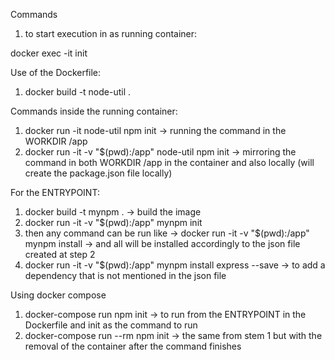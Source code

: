 Commands

1. to start execution in as running container:

docker exec -it  <name of the container> init

Use of the Dockerfile:

1. docker build -t node-util .

Commands inside the running container:

1. docker run -it node-util npm init -> running the command in the WORKDIR /app
2. docker run -it -v "$(pwd):/app" node-util npm init -> mirroring the command in both WORKDIR /app in the container and also locally (will create the package.json file locally)

For the ENTRYPOINT:

1. docker build -t mynpm . -> build the image
2. docker run -it -v "$(pwd):/app" mynpm init 
3. then any command can be run like -> docker run -it -v "$(pwd):/app" mynpm install -> and all will be installed accordingly to the json file created at step 2
4. docker run -it -v "$(pwd):/app" mynpm install express --save -> to add a dependency that is not mentioned in the json file

Using docker compose

1. docker-compose run npm init -> to run from the ENTRYPOINT in the Dockerfile and init as the command to run
2. docker-compose run --rm npm init -> the same from stem 1 but with the removal of the container after the command finishes 
